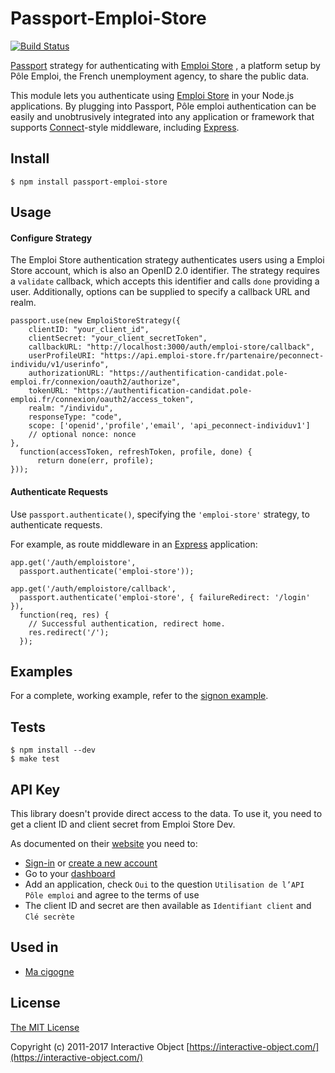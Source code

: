 # Passport-Emploi-Store
[![Build Status](https://travis-ci.org/InteractiveObject/passport-emploi-store.svg?branch=master)](https://travis-ci.org/InteractiveObject/passport-emploi-store)

[Passport](https://github.com/jaredhanson/passport) strategy for authenticating
with [Emploi Store](http://www.emploi-store.fr/) , a platform setup by Pôle Emploi, the French unemployment agency, to share the public data.

This module lets you authenticate using [Emploi Store](http://www.emploi-store.fr/) in your Node.js applications.
By plugging into Passport, Pôle emploi authentication can be easily and
unobtrusively integrated into any application or framework that supports
[Connect](http://www.senchalabs.org/connect/)-style middleware, including
[Express](http://expressjs.com/).


## Install

    $ npm install passport-emploi-store

## Usage

#### Configure Strategy

The Emploi Store authentication strategy authenticates users using a Emploi Store account,
which is also an OpenID 2.0 identifier.  The strategy requires a `validate`
callback, which accepts this identifier and calls `done` providing a user.
Additionally, options can be supplied to specify a callback URL and realm.

    passport.use(new EmploiStoreStrategy({
        clientID: "your_client_id",
        clientSecret: "your_client_secretToken",
        callbackURL: "http://localhost:3000/auth/emploi-store/callback",
        userProfileURI: "https://api.emploi-store.fr/partenaire/peconnect-individu/v1/userinfo",
        authorizationURL: "https://authentification-candidat.pole-emploi.fr/connexion/oauth2/authorize",
        tokenURL: "https://authentification-candidat.pole-emploi.fr/connexion/oauth2/access_token",
        realm: "/individu",
        responseType: "code",
        scope: ['openid','profile','email', 'api_peconnect-individuv1']
        // optional nonce: nonce
    },
      function(accessToken, refreshToken, profile, done) {
          return done(err, profile);
    }));

#### Authenticate Requests

Use `passport.authenticate()`, specifying the `'emploi-store'` strategy, to
authenticate requests.

For example, as route middleware in an [Express](http://expressjs.com/)
application:

    app.get('/auth/emploistore',
      passport.authenticate('emploi-store'));

    app.get('/auth/emploistore/callback', 
      passport.authenticate('emploi-store', { failureRedirect: '/login' }),
      function(req, res) {
        // Successful authentication, redirect home.
        res.redirect('/');
      });

## Examples

For a complete, working example, refer to the [signon example](https://github.com/InteractiveObject/passport-emploi-store/tree/master/examples/signon).

## Tests

    $ npm install --dev
    $ make test

## API Key

This library doesn't provide direct access to the data. To use it, you need to get a client ID and client secret from Emploi Store Dev.

As documented on their
[website](https://www.emploi-store-dev.fr/portail-developpeur/donneesdoctechnique) you need to:

* [Sign-in](https://www.emploi-store-dev.fr/portail-developpeur/donneesdoctechnique:connexion) or [create a new account](https://www.emploi-store-dev.fr/portail-developpeur/creationutilisateur)
* Go to your [dashboard](https://www.emploi-store-dev.fr/portail-developpeur/tableaudebord)
* Add an application, check `Oui` to the question `Utilisation de l’API Pôle
  emploi` and agree to the terms of use
* The client ID and secret are then available as `Identifiant client` and `Clé secrète`


## Used in 

* [Ma cigogne](https://macigogne.fr)

## License

[The MIT License](http://opensource.org/licenses/MIT)

Copyright (c) 2011-2017 Interactive Object [https://interactive-object.com/](https://interactive-object.com/)
